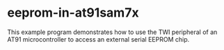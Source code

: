 eeprom-in-at91sam7x
===================

 This example program demonstrates how to use the TWI peripheral of an AT91  microcontroller to access an external serial EEPROM chip. 
